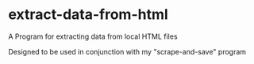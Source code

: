 # extract-data-from-html
A Program for extracting data from local HTML files

Designed to be used in conjunction with my "scrape-and-save" program
